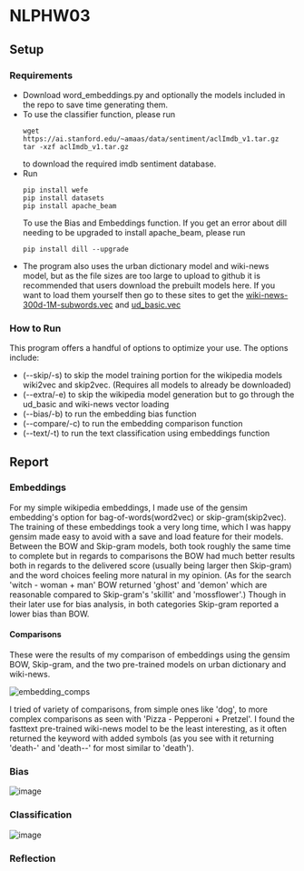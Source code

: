 # NLPHW03

## Setup
### Requirements
- Download word_embeddings.py and optionally the models included in the repo to save time generating them.
- To use the classifier function, please run
  ```
  wget https://ai.stanford.edu/~amaas/data/sentiment/aclImdb_v1.tar.gz
  tar -xzf aclImdb_v1.tar.gz
  ```
  to download the required imdb sentiment database.
- Run
  ```
  pip install wefe
  pip install datasets
  pip install apache_beam
  ```
  To use the Bias and Embeddings function. If you get an error about dill needing to be upgraded to install apache_beam, please run
  ```
  pip install dill --upgrade
  ```
- The program also uses the urban dictionary model and wiki-news model, but as the file sizes are too large to upload to github it is recommended that users download the prebuilt models here. If you want to load them yourself then go to these sites to get the [wiki-news-300d-1M-subwords.vec](https://fasttext.cc/docs/en/english-vectors.html) and [ud_basic.vec](https://smash.inf.ed.ac.uk/ud-embeddings/)
  
### How to Run
This program offers a handful of options to optimize your use. The options include:
- (--skip/-s) to skip the model training portion for the wikipedia models wiki2vec and skip2vec. (Requires all models to already be downloaded)
- (--extra/-e) to skip the wikipedia model generation but to go through the ud_basic and wiki-news vector loading
- (--bias/-b) to run the embedding bias function
- (--compare/-c) to run the embedding comparison function
- (--text/-t) to run the text classification using embeddings function
## Report

### Embeddings
For my simple wikipedia embeddings, I made use of the gensim embedding's option for bag-of-words(word2vec) or skip-gram(skip2vec). The training of these embeddings took a very long time, which I was happy gensim made easy to avoid with a save and load feature for their models. Between the BOW and Skip-gram models, both took roughly the same time to complete but in regards to comparisons the BOW had much better results both in regards to the delivered score (usually being larger then Skip-gram) and the word choices feeling more natural in my opinion. (As for the search 'witch - woman + man' BOW returned 'ghost' and 'demon' which are reasonable compared to Skip-gram's 'skillit' and 'mossflower'.) Though in their later use for bias analysis, in both categories Skip-gram reported a lower bias than BOW.

#### Comparisons
These were the results of my comparison of embeddings using the gensim BOW, Skip-gram, and the two pre-trained models on urban dictionary and wiki-news.

![embedding_comps](https://github.com/smhavens/NLPHW03/assets/55886989/e4df6dd4-8a5e-4d76-9628-940dc58be1ec)

I tried of variety of comparisons, from simple ones like 'dog', to more complex comparisons as seen with 'Pizza - Pepperoni + Pretzel'. I found the fasttext pre-trained wiki-news model to be the least interesting, as it often returned the keyword with added symbols (as you see with it returning 'death-' and 'death--' for most similar to 'death').

### Bias

![image](https://github.com/smhavens/NLPHW03/assets/55886989/70a233a6-6f93-4a49-9a4b-5c5244ae3674)

### Classification
![image](https://github.com/smhavens/NLPHW03/assets/55886989/9d27902e-e8dc-45f7-84c7-a2899c286743)

### Reflection
